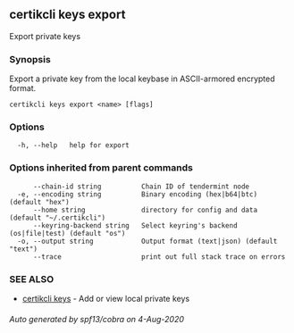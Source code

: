 ## certikcli keys export

Export private keys

### Synopsis

Export a private key from the local keybase in ASCII-armored encrypted format.

```
certikcli keys export <name> [flags]
```

### Options

```
  -h, --help   help for export
```

### Options inherited from parent commands

```
      --chain-id string          Chain ID of tendermint node
  -e, --encoding string          Binary encoding (hex|b64|btc) (default "hex")
      --home string              directory for config and data (default "~/.certikcli")
      --keyring-backend string   Select keyring's backend (os|file|test) (default "os")
  -o, --output string            Output format (text|json) (default "text")
      --trace                    print out full stack trace on errors
```

### SEE ALSO

* [certikcli keys](certikcli_keys.md)	 - Add or view local private keys

###### Auto generated by spf13/cobra on 4-Aug-2020
